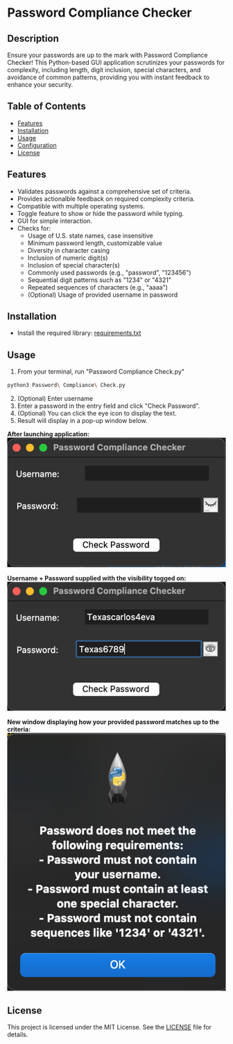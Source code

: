 # Password Compliance Checker

## Description
Ensure your passwords are up to the mark with Password Compliance Checker! This Python-based GUI application scrutinizes your passwords for complexity, including length, digit inclusion, special characters, and avoidance of common patterns, providing you with instant feedback to enhance your security.

## Table of Contents
- [Features](#features)
- [Installation](#installation)
- [Usage](#usage)
- [Configuration](#configuration)
- [License](#license)

## Features
- Validates passwords against a comprehensive set of criteria.
- Provides actionalble feedback on required complexity criteria.
- Compatible with multiple operating systems.
- Toggle feature to show or hide the password while typing.
- GUI for simple interaction.
- Checks for:
    - Usage of U.S. state names, case insensitive
    - Minimum password length, customizable value
    - Diversity in character casing
    - Inclusion of numeric digit(s)
    - Inclusion of special character(s)
    - Commonly used passwords (e.g., "password", "123456")
    - Sequential digit patterns such as "1234" or "4321"
    - Repeated sequences of characters (e.g., "aaaa")
    - (Optional) Usage of provided username in password

## Installation
- Install the required library: [requirements.txt](https://github.com/carlosramireznycla/Password-Strength-Checker/blob/main/requirements.txt)

## Usage
1. From your terminal, run "Password Compliance Check.py"
```bash
python3 Password\ Compliance\ Check.py 
```
2. (Optional) Enter username
3. Enter a password in the entry field and click "Check Password".
4. (Optional) You can click the eye icon to display the text.
5. Result will display in a pop-up window below.

<b>After launching application:</b>
![alt text](image.png)

<b>Username + Password supplied with the visibility togged on:</b>
![alt text](image-3.png)

<b>New window displaying how your provided password matches up to the criteria:</b>
![alt text](image-2.png)

## License
This project is licensed under the MIT License. See the [LICENSE](https://github.com/carlosramireznycla/Password-Strength-Checker/blob/main/LICENSE) file for details.
